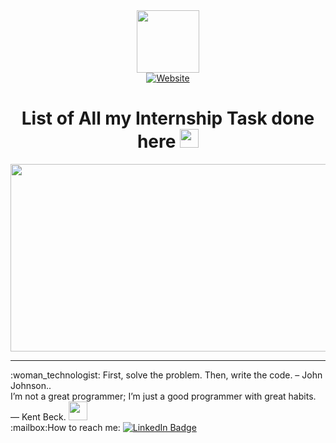 <div id="header" align="center">
  <a href="https://github.com/aysh01/Interships__/tree/main/Intern">
  <img src="https://tse2.mm.bing.net/th?id=OIP.aOBXcPnUl03TH4fYQQvCYwAAAA&pid=Api" width="100"/>
  </a><br>
    <a href="https://ayssh.netlify.app">
      <img src="https://img.shields.io/badge/Website-blue?logo=dependabot" alt="Website"/>
  </a><br>
        <img src="https://komarev.com/ghpvc/?username=aysh01&style=flat-square&color=blue" alt=""/>
<h1>
  List of All my Internship Task done here
  <img src="https://media3.giphy.com/media/c2ExMWXxqQANLHhlMt/200w.webp?cid=ecf05e47m162t823poxdn26fch43qn9bxiqwjgpjsusp8c5p&ep=v1_stickers_search&rid=200w.webp&ct=s" width="30px"/>
</h1>
    <div align="center">
  <img src="https://media0.giphy.com/media/zgduo4kWRRDVK/200w.webp?cid=ecf05e47asppdhfha7ht2k4yx3ywxgeofftv5qjctf05hajk&ep=v1_gifs_search&rid=200w.webp&ct=g" width="600" height="300"/><br>
      <hr>
      <div align="left">
:woman_technologist: First, solve the problem. Then, write the code. – John Johnson..<br>
      I’m not a great programmer; I’m just a good programmer with great habits. ― Kent Beck. <img src="https://media.giphy.com/media/WUlplcMpOCEmTGBtBW/giphy.gif" width="30"><br>
:mailbox:How to reach me: <a href="https://www.linkedin.com/in/aayush-kantak-88a7b4271?utm_source=share&utm_campaign=share_via&utm_content=profile&utm_medium=android_app">
    <img src="https://img.shields.io/badge/LinkedIn-blue?style=for-the-badge&logo=linkedin&logoColor=white" alt="LinkedIn Badge"/>
  </a><br>
      </div>
</div>
</div>
